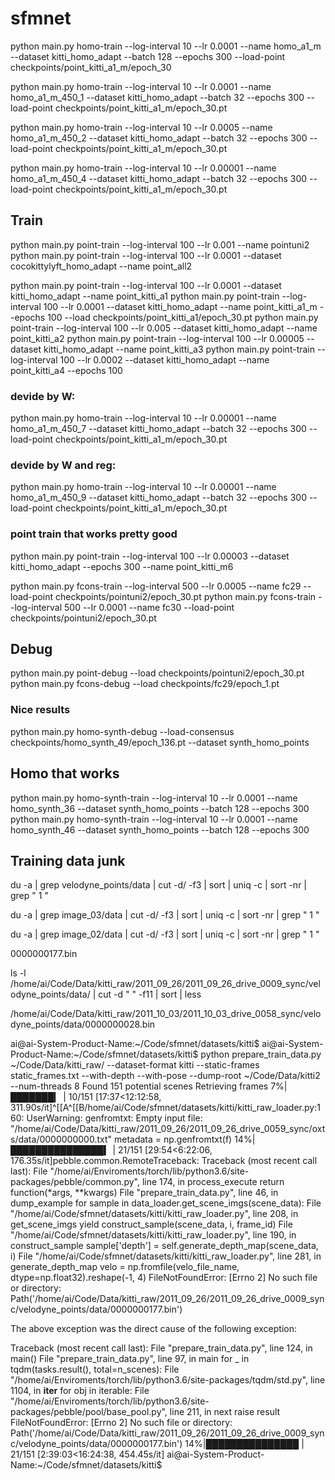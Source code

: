 # sfmnet

python main.py homo-train --log-interval 10 --lr 0.0001 --name homo_a1_m --dataset kitti_homo_adapt --batch 128 --epochs 300 --load-point checkpoints/point_kitti_a1_m/epoch_30

python main.py homo-train --log-interval 10 --lr 0.0001 --name homo_a1_m_450_1 --dataset kitti_homo_adapt --batch 32 --epochs 300 --load-point checkpoints/point_kitti_a1_m/epoch_30.pt

python main.py homo-train --log-interval 10 --lr 0.0005 --name homo_a1_m_450_2 --dataset kitti_homo_adapt --batch 32 --epochs 300 --load-point checkpoints/point_kitti_a1_m/epoch_30.pt

python main.py homo-train --log-interval 10 --lr 0.00001 --name homo_a1_m_450_4 --dataset kitti_homo_adapt --batch 32 --epochs 300 --load-point checkpoints/point_kitti_a1_m/epoch_30.pt

## Train
python main.py point-train --log-interval 100 --lr 0.001 --name pointuni2
python main.py point-train --log-interval 100 --lr 0.0001 --dataset cocokittylyft_homo_adapt --name point_all2

python main.py point-train --log-interval 100 --lr 0.0001 --dataset kitti_homo_adapt --name point_kitti_a1
python main.py point-train --log-interval 100 --lr 0.0001 --dataset kitti_homo_adapt --name point_kitti_a1_m --epochs 100 --load checkpoints/point_kitti_a1/epoch_30.pt
python main.py point-train --log-interval 100 --lr 0.005 --dataset kitti_homo_adapt --name point_kitti_a2
python main.py point-train --log-interval 100 --lr 0.00005 --dataset kitti_homo_adapt --name point_kitti_a3
python main.py point-train --log-interval 100 --lr 0.0002 --dataset kitti_homo_adapt --name point_kitti_a4 --epochs 100

### devide by W:
python main.py homo-train --log-interval 10 --lr 0.00001 --name homo_a1_m_450_7 --dataset kitti_homo_adapt --batch 32 --epochs 300 --load-point checkpoints/point_kitti_a1_m/epoch_30.pt

### devide by W and reg:
python main.py homo-train --log-interval 10 --lr 0.00001 --name homo_a1_m_450_9 --dataset kitti_homo_adapt --batch 32 --epochs 300 --load-point checkpoints/point_kitti_a1_m/epoch_30.pt

### point train that works pretty good
python main.py point-train --log-interval 100 --lr 0.00003 --dataset kitti_homo_adapt --epochs 300 --name point_kitti_m6



python main.py fcons-train --log-interval 500 --lr 0.0005 --name fc29 --load-point checkpoints/pointuni2/epoch_30.pt
python main.py fcons-train --log-interval 500 --lr 0.0001 --name fc30 --load-point checkpoints/pointuni2/epoch_30.pt

## Debug
python main.py point-debug --load checkpoints/pointuni2/epoch_30.pt
python main.py fcons-debug --load checkpoints/fc29/epoch_1.pt 

### Nice results
python main.py homo-synth-debug --load-consensus checkpoints/homo_synth_49/epoch_136.pt --dataset synth_homo_points

## Homo that works
python main.py homo-synth-train --log-interval 10 --lr 0.0001 --name homo_synth_36 --dataset synth_homo_points --batch 128 --epochs 300
python main.py homo-synth-train --log-interval 10 --lr 0.0001 --name homo_synth_46 --dataset synth_homo_points --batch 128 --epochs 300



## Training data junk

du -a | grep velodyne_points/data | cut -d/ -f3 | sort | uniq -c | sort -nr | grep " 1 "

du -a | grep image_03/data | cut -d/ -f3 | sort | uniq -c | sort -nr | grep " 1 "

du -a | grep image_02/data | cut -d/ -f3 | sort | uniq -c | sort -nr | grep " 1 "


0000000177.bin

ls -l /home/ai/Code/Data/kitti_raw/2011_09_26/2011_09_26_drive_0009_sync/velodyne_points/data/ | cut -d " " -f11 | sort | less


/home/ai/Code/Data/kitti_raw/2011_10_03/2011_10_03_drive_0058_sync/velodyne_points/data/0000000028.bin


ai@ai-System-Product-Name:~/Code/sfmnet/datasets/kitti$
ai@ai-System-Product-Name:~/Code/sfmnet/datasets/kitti$ python prepare_train_data.py ~/Code/Data/kitti_raw/ --dataset-format kitti --static-frames static_frames.txt --with-depth --with-pose --dump-root ~/Code/Data/kitti2 --num-threads 8
Found 151 potential scenes
Retrieving frames
  7%|███████▎                                                                                                      | 10/151 [17:37<12:12:58, 311.90s/it]^[[A^[[B/home/ai/Code/sfmnet/datasets/kitti/kitti_raw_loader.py:160: UserWarning: genfromtxt: Empty input file: "/home/ai/Code/Data/kitti_raw/2011_09_26/2011_09_26_drive_0059_sync/oxts/data/0000000000.txt"
  metadata = np.genfromtxt(f)
 14%|███████████████▍                                                                                               | 21/151 [29:54<6:22:06, 176.35s/it]pebble.common.RemoteTraceback: Traceback (most recent call last):
  File "/home/ai/Enviroments/torch/lib/python3.6/site-packages/pebble/common.py", line 174, in process_execute
    return function(*args, **kwargs)
  File "prepare_train_data.py", line 46, in dump_example
    for sample in data_loader.get_scene_imgs(scene_data):
  File "/home/ai/Code/sfmnet/datasets/kitti/kitti_raw_loader.py", line 208, in get_scene_imgs
    yield construct_sample(scene_data, i, frame_id)
  File "/home/ai/Code/sfmnet/datasets/kitti/kitti_raw_loader.py", line 190, in construct_sample
    sample['depth'] = self.generate_depth_map(scene_data, i)
  File "/home/ai/Code/sfmnet/datasets/kitti/kitti_raw_loader.py", line 281, in generate_depth_map
    velo = np.fromfile(velo_file_name, dtype=np.float32).reshape(-1, 4)
FileNotFoundError: [Errno 2] No such file or directory: Path('/home/ai/Code/Data/kitti_raw/2011_09_26/2011_09_26_drive_0009_sync/velodyne_points/data/0000000177.bin')


The above exception was the direct cause of the following exception:

Traceback (most recent call last):
  File "prepare_train_data.py", line 124, in <module>
    main()
  File "prepare_train_data.py", line 97, in main
    for _ in tqdm(tasks.result(), total=n_scenes):
  File "/home/ai/Enviroments/torch/lib/python3.6/site-packages/tqdm/std.py", line 1104, in __iter__
    for obj in iterable:
  File "/home/ai/Enviroments/torch/lib/python3.6/site-packages/pebble/pool/base_pool.py", line 211, in next
    raise result
FileNotFoundError: [Errno 2] No such file or directory: Path('/home/ai/Code/Data/kitti_raw/2011_09_26/2011_09_26_drive_0009_sync/velodyne_points/data/0000000177.bin')
 14%|███████████████                                                                                             | 21/151 [2:39:03<16:24:38, 454.45s/it]
ai@ai-System-Product-Name:~/Code/sfmnet/datasets/kitti$ 